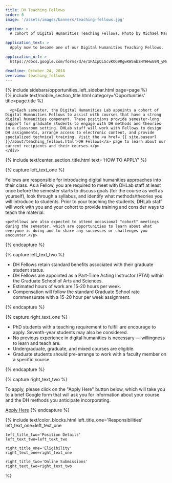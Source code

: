 ```yaml
---
title: DH Teaching Fellows
order: 0
image: '/assets/images/banners/teaching-fellows.jpg'

caption: >
  A cohort of Digital Humanities Teaching Fellows. Photo by Michael Marsland.

application_text: >
  Apply now to become one of our Digital Humanities Teaching Fellows.

application_url: >
  https://docs.google.com/forms/d/e/1FAIpQLScvKOG9RgwKW5nbzHYHHwG9N_yMeoLpaBH-RNbSB1BH0clenA/viewform?usp=sf_link

deadline: October 24, 2018
overview: teaching_fellows
---
```


<div class='center-column'>
  <div class='two-column-container one-third-width top-text'>
    <div class='left-column'>
      {% include sidebars/opportunities_left_sidebar.html page=page %}
    </div>
    <div class='right-column'>
      {% include text/mobile_section_title.html
        category='Opportunities'
        title=page.title
      %}

      <p>Each semester, the Digital Humanities Lab appoints a cohort of Digital Humanities Fellows to assist with courses that have a strong digital humanities component. These positions provide semester-long support for graduate students to engage with DH methods and theories in a classroom setting. DHLab staff will work with Fellows to design DH assignments, arrange access to electronic content, and provide specialized technical training. Visit the <a href='{{ site.baseurl }}/about/teaching_fellows.html'>DH Fellows</a> page to learn about our current recipients and their courses.</p>
    </div>
  </div>

  {% include text/center_section_title.html
    text='HOW TO APPLY'
  %}

  {% capture left_text_one %}
    <p>Fellows are responsible for introducing digital humanities approaches into their class. As a Fellow, you are required to meet with DHLab staff at least once before the semester starts to discuss goals (for the course as well as yourself), look through a syllabus, and identify what methods/theories you will introduce to students. Prior to your teaching the students, DHLab staff will work with you and your cohort to provide training and consider ways to teach the material.</p> 

    <p>Fellows are also expected to attend occasional "cohort" meetings during the semester, which are opportunities to learn about what everyone is doing and to share any successes or challenges you encounter.</p>
  {% endcapture %}

  {% capture left_text_two %}
    <ul>
      <li>DH Fellows retain standard benefits associated with their graduate student status.
      </li>
      <li>DH Fellows are appointed as a Part-Time Acting Instructor (PTAI) within the Graduate School of Arts and Sciences.
      </li>
      <li>Estimated hours of work are 15-20 hours per week.
      </li>
      <li>Compensation will follow the standard Graduate School rate commensurate with a 15-20 hour per week assignment.
      </li>
    </ul>
  
  {% endcapture %}

  {% capture right_text_one %}
    <ul>
      <li>PhD students with a teaching requirement to fulfill are encourage to apply. Seventh-year students may also be considered.
      </li>
      <li>No previous experience in digital humanities is necessary — willingness to learn and teach are.
      </li>
      <li>Undergraduate, graduate, and mixed courses are eligible.
      </li>
      <li>Graduate students should pre-arrange to work with a faculty member on a specific course.
      </li>
    </ul>
  {% endcapture %}

  {% capture right_text_two %}
    <p>To apply, please click on the "Apply Here" button below, which will take you to a brief Google form that will ask you for information about your course and the DH methods you anticipate incorporating.</p>
    <a href='{{ page.application_url }}' target='_blank' class='white-button'>Apply Here</a>
  {% endcapture %}

  {% include text/color_blocks.html
    left_title_one='Responsibilities'
    left_text_one=left_text_one

    left_title_two='Position Details'
    left_text_two=left_text_two

    right_title_one='Eligibility'
    right_text_one=right_text_one

    right_title_two='Online Submissions'
    right_text_two=right_text_two
  %}
</div>